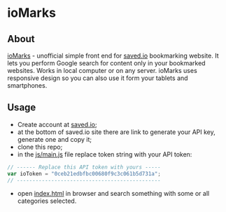 # ioMarks
## About
[ioMarks](http://iomarks.vaskas.lt) - unofficial simple front end for [saved.io](http://saved.io) bookmarking website. It lets you perform Google search for content only in your bookmarked websites. Works in local computer or on any server. ioMarks uses responsive design so you can also use it form your tablets and smartphones.

## Usage
- Create account at [saved.io](http://saved.io);
- at the bottom of saved.io site there are link to generate your API key, generate one and copy it;
- clone this repo;
- in the [js/main.js](https://github.com/andrius-v/ioMarks/blob/master/js/main.js) file replace token string with your API token:
```javascript
// ------ Replace this API token with yours -----
var ioToken = "0ceb21edbfbc00680f9c3c061b5d731a";
// ----------------------------------------------
```
- open [index.html](#) in browser and search something with some or all categories selected.
